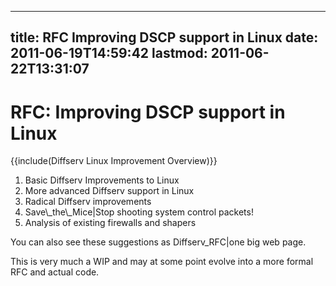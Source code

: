 
---
title: RFC Improving DSCP support in Linux
date: 2011-06-19T14:59:42
lastmod: 2011-06-22T13:31:07
---
RFC: Improving DSCP support in Linux
====================================

{{include(Diffserv Linux Improvement Overview)}}

1.  <link>Basic Diffserv Improvements to Linux</link>
2.  <link>More advanced Diffserv support in Linux</link>
3.  <link>Radical Diffserv improvements</link>
4.  <link>Save\_the\_Mice|Stop shooting system control packets</link>!
5.  <link>Analysis of existing firewalls and shapers</link>

You can also see these suggestions as <link>Diffserv\_RFC|one big web
page</link>.

This is very much a WIP and may at some point evolve into a more formal
RFC and actual code.
